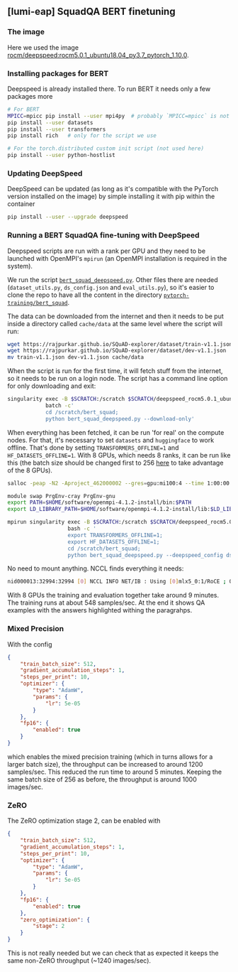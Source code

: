 ## [lumi-eap] SquadQA BERT finetuning

### The image
Here we used the image [rocm/deepspeed:rocm5.0.1_ubuntu18.04_py3.7_pytorch_1.10.0](https://hub.docker.com/layers/deepspeed/rocm/deepspeed/rocm5.0.1_ubuntu18.04_py3.7_pytorch_1.10.0/images/sha256-69798ed9488ae84a47ce256196953c74de1fdf75e75854d72b9afa27143a3129?context=explore).

### Installing packages for BERT
Deepspeed is already installed there. To run BERT it needs only a few packages more
```bash
# For BERT
MPICC=mpicc pip install --user mpi4py  # probably `MPICC=mpicc` is not needed here
pip install --user datasets
pip install --user transformers
pip install rich   # only for the script we use

# For the torch.distributed custom init script (not used here)
pip install --user python-hostlist
```

### Updating DeepSpeed
DeepSpeed can be updated (as long as it's compatible with the PyTorch version installed on the image) by simple installing it with pip within the container
```bash
pip install --user --upgrade deepspeed
```

### Running a BERT SquadQA fine-tuning with DeepSpeed
Deepspeed scripts are run with a rank per GPU and they need to be launched with OpenMPI's `mpirun` (an OpenMPI installation is required in the system).

We run the script [`bert_squad_deepspeed.py`](https://github.com/eth-cscs/pytorch-training/blob/master/bert_squad/bert_squad_deepspeed.py).
Other files there are needed (`dataset_utils.py`, `ds_config.json` and `eval_utils.py`), so it's easier to clone the repo to have all the
content in the directory [`pytorch-training/bert_squad`](https://github.com/eth-cscs/pytorch-training/tree/master/bert_squad).

The data can be downloaded from the internet and then it needs to be put inside a directory called `cache/data` at the same level
where the script will run:
```bash
wget https://rajpurkar.github.io/SQuAD-explorer/dataset/train-v1.1.json
wget https://rajpurkar.github.io/SQuAD-explorer/dataset/dev-v1.1.json
mv train-v1.1.json dev-v1.1.json cache/data
```

When the script is run for the first time, it will fetch stuff from the internet, so it needs to be run on a login node.
The script has a command line option for only downloading and exit:
```bash
singularity exec -B $SCRATCH:/scratch $SCRATCH/deepspeed_rocm5.0.1_ubuntu18.04_py3.7_pytorch_1.10.0.sif \
            batch -c'
            cd /scratch/bert_squad;
            python bert_squad_deepspeed.py --download-only'
```

When everything has been fetched, it can be run 'for real' on the compute nodes.
For that, it's necessary to set `datasets` and `huggingface` to work offline.
That's done by setting `TRANSFORMERS_OFFLINE=1` and `HF_DATASETS_OFFLINE=1`.
With 8 GPUs, which needs 8 ranks, it can be run like this
(the batch size should be changed first to 256 [here](https://github.com/eth-cscs/pytorch-training/blob/2e623d1b3b56f37f94c4a28d8671b491ebf39f77/bert_squad/ds_config.json#L2)
to take advantage of the 8 GPUs).

```bash
salloc -peap -N2 -Aproject_462000002 --gres=gpu:mi100:4 --time 1:00:00 --ntasks-per-node=4

module swap PrgEnv-cray PrgEnv-gnu
export PATH=$HOME/software/openmpi-4.1.2-install/bin:$PATH
export LD_LIBRARY_PATH=$HOME/software/openmpi-4.1.2-install/lib:$LD_LIBRARY_PATH

mpirun singularity exec -B $SCRATCH:/scratch $SCRATCH/deepspeed_rocm5.0.1_ubuntu18.04_py3.7_pytorch_1.10.0.sif \
                   bash -c '
                   export TRANSFORMERS_OFFLINE=1;
                   export HF_DATASETS_OFFLINE=1;
                   cd /scratch/bert_squad;
                   python bert_squad_deepspeed.py --deepspeed_config ds_config.json'
```
No need to mount anything. NCCL finds everything it needs:
```bash
nid000013:32994:32994 [0] NCCL INFO NET/IB : Using [0]mlx5_0:1/RoCE ; OOB nmn0:10.252.1.67<0>
```
With 8 GPUs the training and evaluation together take around 9 minutes. The training runs at about 548 samples/sec.
At the end it shows QA examples with the answers highlighted withing the paragrahps.

### Mixed Precision
With the config
```json
{
    "train_batch_size": 512,
    "gradient_accumulation_steps": 1,
    "steps_per_print": 10,
    "optimizer": {
        "type": "AdamW",
        "params": {
            "lr": 5e-05
        }
    },
    "fp16": {
        "enabled": true
    }
}
```
which enables the mixed precision training (which in turns allows for a larger batch size), the throughput can be increased to around 1200 samples/sec.
This reduced the run time to around 5 minutes. Keeping the same batch size of 256 as before, the throughput is around 1000 images/sec.

### ZeRO
The ZeRO optimization stage 2, can be enabled with
```json
{
    "train_batch_size": 512,
    "gradient_accumulation_steps": 1,
    "steps_per_print": 10,
    "optimizer": {
        "type": "AdamW",
        "params": {
            "lr": 5e-05
        }
    },
    "fp16": {
        "enabled": true
    },
    "zero_optimization": {
        "stage": 2
    }
}
```
This is not really needed but we can check that as expected it keeps the same non-ZeRO throughput (~1240 images/sec).
